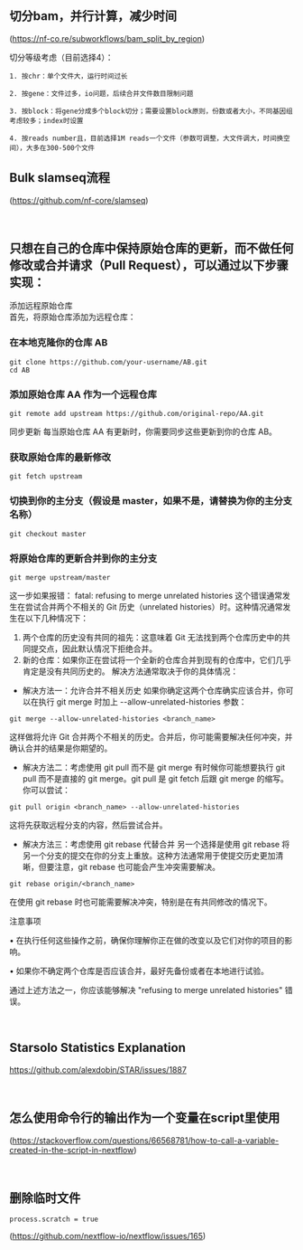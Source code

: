 ## 切分bam，并行计算，减少时间
 (https://nf-co.re/subworkflows/bam_split_by_region)
 
切分等级考虑（目前选择4）：

	1. 按chr：单个文件大，运行时间过长
 
	2. 按gene：文件过多，io问题，后续合并文件数目限制问题
 
	3. 按block：将gene分成多个block切分；需要设置block原则，份数或者大小，不同基因组考虑较多；index时设置
 
	4. 按reads number且，目前选择1M reads一个文件（参数可调整，大文件调大，时间换空间），大多在300-500个文件


## Bulk slamseq流程
(https://github.com/nf-core/slamseq)

</br>


## 只想在自己的仓库中保持原始仓库的更新，而不做任何修改或合并请求（Pull Request），可以通过以下步骤实现：
添加远程原始仓库</br>
首先，将原始仓库添加为远程仓库：

### 在本地克隆你的仓库 AB
```
git clone https://github.com/your-username/AB.git
cd AB
```

### 添加原始仓库 AA 作为一个远程仓库
`git remote add upstream https://github.com/original-repo/AA.git`

同步更新
每当原始仓库 AA 有更新时，你需要同步这些更新到你的仓库 AB。

### 获取原始仓库的最新修改
`git fetch upstream`

### 切换到你的主分支（假设是 master，如果不是，请替换为你的主分支名称）
`git checkout master`

### 将原始仓库的更新合并到你的主分支
`git merge upstream/master`

这一步如果报错：
fatal: refusing to merge unrelated histories
这个错误通常发生在尝试合并两个不相关的 Git 历史（unrelated histories）时。这种情况通常发生在以下几种情况下：
1. 两个仓库的历史没有共同的祖先：这意味着 Git 无法找到两个仓库历史中的共同提交点，因此默认情况下拒绝合并。
2. 新的仓库：如果你正在尝试将一个全新的仓库合并到现有的仓库中，它们几乎肯定是没有共同历史的。
解决方法通常取决于你的具体情况：
- 解决方法一：允许合并不相关历史
如果你确定这两个仓库确实应该合并，你可以在执行 git merge 时加上 --allow-unrelated-histories 参数：

`git merge --allow-unrelated-histories <branch_name>`

这样做将允许 Git 合并两个不相关的历史。合并后，你可能需要解决任何冲突，并确认合并的结果是你期望的。

- 解决方法二：考虑使用 git pull 而不是 git merge
有时候你可能想要执行 git pull 而不是直接的 git merge。git pull 是 git fetch 后跟 git merge 的缩写。你可以尝试：

`git pull origin <branch_name> --allow-unrelated-histories`

这将先获取远程分支的内容，然后尝试合并。

- 解决方法三：考虑使用 git rebase 代替合并
另一个选择是使用 git rebase 将另一个分支的提交在你的分支上重放。这种方法通常用于使提交历史更加清晰，但要注意，git rebase 也可能会产生冲突需要解决。

`git rebase origin/<branch_name>`

在使用 git rebase 时也可能需要解决冲突，特别是在有共同修改的情况下。

注意事项

• 在执行任何这些操作之前，确保你理解你正在做的改变以及它们对你的项目的影响。

• 如果你不确定两个仓库是否应该合并，最好先备份或者在本地进行试验。

通过上述方法之一，你应该能够解决 "refusing to merge unrelated histories" 错误。






</br>

## Starsolo Statistics Explanation
https://github.com/alexdobin/STAR/issues/1887


</br>

## 怎么使用命令行的输出作为一个变量在script里使用

(https://stackoverflow.com/questions/66568781/how-to-call-a-variable-created-in-the-script-in-nextflow)


</br>

## 删除临时文件
`process.scratch = true`

(https://github.com/nextflow-io/nextflow/issues/165)





